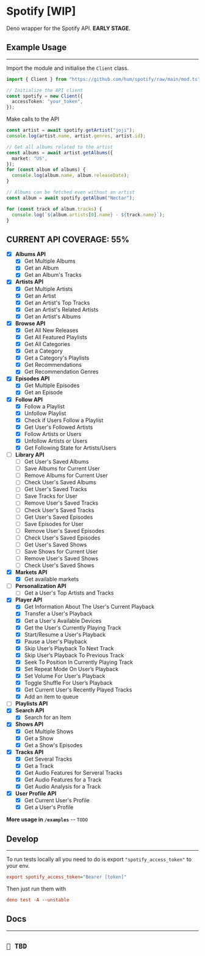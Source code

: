 # Spotify [WIP]

Deno wrapper for the Spotify API. **EARLY STAGE.**

## Example Usage

---

Import the module and initialise the `Client` class.

```ts
import { Client } from "https://github.com/hum/spotify/raw/main/mod.ts";

// Initialize the API client
const spotify = new Client({
  accessToken: "your_token",
});
```

Make calls to the API

```ts
const artist = await spotify.getArtist("joji");
console.log(artist.name, artist.genres, artist.id);

// Get all albums related to the artist
const albums = await artist.getAlbums({
  market: "US",
});
for (const album of albums) {
  console.log(album.name, album.releaseDate);
}

// Albums can be fetched even without an artist
const album = await spotify.getAlbum("Nectar");

for (const track of album.tracks) {
  console.log(`${album.artists[0].name} - ${track.name}`);
}
```

## CURRENT API COVERAGE: 55%

- [x] **Albums API**
  - [x] Get Multiple Albums
  - [x] Get an Album
  - [x] Get an Album's Tracks
- [x] **Artists API**
  - [x] Get Multiple Artists
  - [x] Get an Artist
  - [x] Get an Artist's Top Tracks
  - [x] Get an Artist's Related Artists
  - [x] Get an Artist's Albums
- [x] **Browse API**
  - [x] Get All New Releases
  - [x] Get All Featured Playlists
  - [x] Get All Categories
  - [x] Get a Category
  - [x] Get a Category's Playlists
  - [x] Get Recommendations
  - [x] Get Recommendation Genres
- [x] **Episodes API**
  - [x] Get Multiple Episodes
  - [x] Get an Episode
- [x] **Follow API**
  - [x] Follow a Playlist
  - [x] Unfollow Playlist
  - [x] Check if Users Follow a Playlist
  - [x] Get User's Followed Artists
  - [x] Follow Artists or Users
  - [x] Unfollow Artists or Users
  - [x] Get Following State for Artists/Users
- [ ] **Library API**
  - [ ] Get User's Saved Albums
  - [ ] Save Albums for Current User
  - [ ] Remove Albums for Current User
  - [ ] Check User's Saved Albums
  - [ ] Get User's Saved Tracks
  - [ ] Save Tracks for User
  - [ ] Remove User's Saved Tracks
  - [ ] Check User's Saved Tracks
  - [ ] Get User's Saved Episodes
  - [ ] Save Episodes for User
  - [ ] Remove User's Saved Episodes
  - [ ] Check User's Saved Episodes
  - [ ] Get User's Saved Shows
  - [ ] Save Shows for Current User
  - [ ] Remove User's Saved Shows
  - [ ] Check User's Saved Shows
- [x] **Markets API**
  - [x] Get available markets
- [ ] **Personalization API**
  - [ ] Get a User's Top Artists and Tracks
- [x] **Player API**
  - [x] Get Information About The User's Current Playback
  - [x] Transfer a User's Playback
  - [x] Get a User's Available Devices
  - [x] Get the User's Currently Playing Track
  - [x] Start/Resume a User's Playback
  - [x] Pause a User's Playback
  - [x] Skip User’s Playback To Next Track
  - [x] Skip User’s Playback To Previous Track
  - [x] Seek To Position In Currently Playing Track
  - [x] Set Repeat Mode On User’s Playback
  - [x] Set Volume For User's Playback
  - [x] Toggle Shuffle For User’s Playback
  - [x] Get Current User's Recently Played Tracks
  - [x] Add an item to queue
- [ ] **Playlists API**
- [x] **Search API**
  - [x] Search for an Item
- [x] **Shows API**
  - [x] Get Multiple Shows
  - [x] Get a Show
  - [x] Get a Show's Episodes
- [x] **Tracks API**
  - [x] Get Several Tracks
  - [x] Get a Track
  - [x] Get Audio Features for Serveral Tracks
  - [x] Get Audio Features for a Track
  - [x] Get Audio Analysis for a Track
- [x] **User Profile API**
  - [x] Get Current User's Profile
  - [x] Get a User's Profile 

**More usage in `/examples`** -- `TODO`

## Develop

---

To run tests locally all you need to do is export `"spotify_access_token"` to
your env.

```ini
export spotify_access_token="Bearer [token]"
```

Then just run them with

```ini
deno test -A --unstable
```

## Docs

---

## `🌱 TBD`
